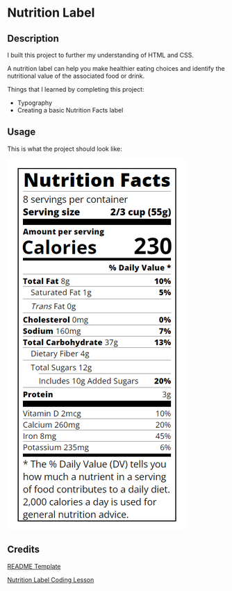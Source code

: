 # Nutrition Label

## Description

I built this project to further my understanding of HTML and CSS. 

A nutrition label can help you make healthier eating choices and identify the nutritional value of the associated food or drink.

Things that I learned by completing this project:
- Typography
- Creating a basic Nutrition Facts label

## Usage

This is what the project should look like:

![Nutrition Label](./assets/images/nutrition-label.png)

## Credits

[README Template](https://coding-boot-camp.github.io/full-stack/github/professional-readme-guide)

[Nutrition Label Coding Lesson](https://www.freecodecamp.org/learn/2022/responsive-web-design/learn-typography-by-building-a-nutrition-label/step-1)